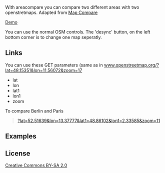 With areacompare you can compare two different areas with two openstretmaps.
Adapted from [Map Compare](http://tools.geofabrik.de/mc/)

[Demo](http://klml.github.com/areacompare/)

You can use the normal OSM controls. The 'desync' button, on the left bottom corner is to change one map seperatly.


## Links

You can use these GET parameters (same as in www.openstreetmap.org/?lat=48.15351&lon=11.56072&zoom=17

* lat
* lon
* lat1
* lon1
* zoom 


To compare Berlin and Paris

> [?lat=52.51639&lon=13.37777&lat1=48.86102&lon1=2.33585&zoom=11](http://klml.github.com/areacompare/index.html?lat=52.51639&lon=13.37777&lat1=48.86102&lon1=2.33585&zoom=11)

## Examples


## License
[Creative Commons BY-SA 2.0](http://creativecommons.org/licenses/by-sa/2.0/)